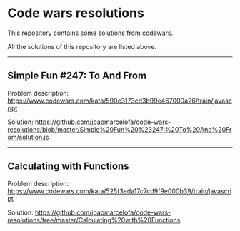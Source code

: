 # Code wars resolutions

This repository contains some solutions from [codewars](codewars.com).

All the solutions of this repository are listed above.

---

## Simple Fun #247: To And From

Problem description: https://www.codewars.com/kata/590c3173cd3b99c467000a26/train/javascript

Solution: https://github.com/joaomarcelofa/code-wars-resolutions/blob/master/Simple%20Fun%20%23247:%20To%20And%20From/solution.js

---

## Calculating with Functions

Problem description: https://www.codewars.com/kata/525f3eda17c7cd9f9e000b39/train/javascript

Solution: https://github.com/joaomarcelofa/code-wars-resolutions/tree/master/Calculating%20with%20Functions
